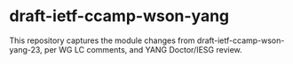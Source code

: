 # draft-ietf-ccamp-wson-yang
This repository captures the module changes from draft-ietf-ccamp-wson-yang-23, per WG LC comments, and YANG Doctor/IESG review. 
